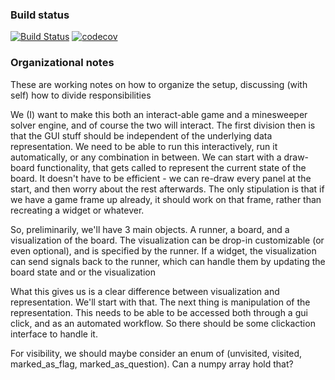 ### Build status

[![Build Status](https://travis-ci.org/scal444/minesweeper.svg?branch=master)](https://travis-ci.org/scal444/minesweeper)
[![codecov](https://codecov.io/gh/scal444/minesweeper/branch/master/graph/badge.svg)](https://codecov.io/gh/scal444/minesweeper)

### Organizational notes
These are working notes on how to organize the setup, discussing (with self)
how to divide responsibilities

We (I) want to make this both an interact-able game and a minesweeper solver
engine, and of course the two will interact. The first division then is that the
GUI stuff should be independent of the underlying data representation. We need
to be able to run this interactively, run it automatically, or any combination
in between. We can start with a draw-board functionality, that gets called to
represent the current state of the board. It doesn't have to be efficient - we can
re-draw every panel at the start, and then worry about the rest afterwards. The only
stipulation is that if we have a game frame up already, it should work on that frame,
rather than recreating a widget or whatever.

So, preliminarily, we'll have 3 main objects. A runner, a board, and a visualization
of the board. The visualization can be drop-in customizable (or even optional), and
is specified by the runner. If a widget, the visualization can send signals back to the runner, which
can handle them by updating the board state and or the visualization


What this gives us is a clear difference between visualization and representation.
We'll start with that. The next thing is manipulation of the representation. This needs
to be able to be accessed both through a gui click, and as an automated workflow. So there
should be some clickaction interface to handle it.

For visibility, we should maybe consider an enum of (unvisited, visited,
marked_as_flag, marked_as_question). Can a numpy array hold that?
